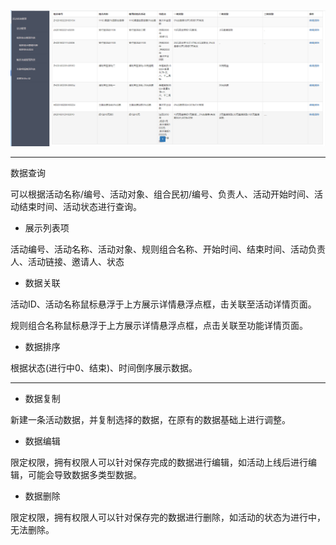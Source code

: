 ![](/assets/Q3.png)

---

数据查询

可以根据活动名称/编号、活动对象、组合民初/编号、负责人、活动开始时间、活动结束时间、活动状态进行查询。

* 展示列表项

活动编号、活动名称、活动对象、规则组合名称、开始时间、结束时间、活动负责人、活动链接、邀请人、状态

* 数据关联

活动ID、活动名称鼠标悬浮于上方展示详情悬浮点框，击关联至活动详情页面。

规则组合名称鼠标悬浮于上方展示详情悬浮点框，点击关联至功能详情页面。

* 数据排序

根据状态\(进行中0、结束\)、时间倒序展示数据。

---

* 数据复制

新建一条活动数据，并复制选择的数据，在原有的数据基础上进行调整。

* 数据编辑

限定权限，拥有权限人可以针对保存完成的数据进行编辑，如活动上线后进行编辑，可能会导致数据多类型数据。

* 数据删除

限定权限，拥有权限人可以针对保存完的数据进行删除，如活动的状态为进行中，无法删除。


